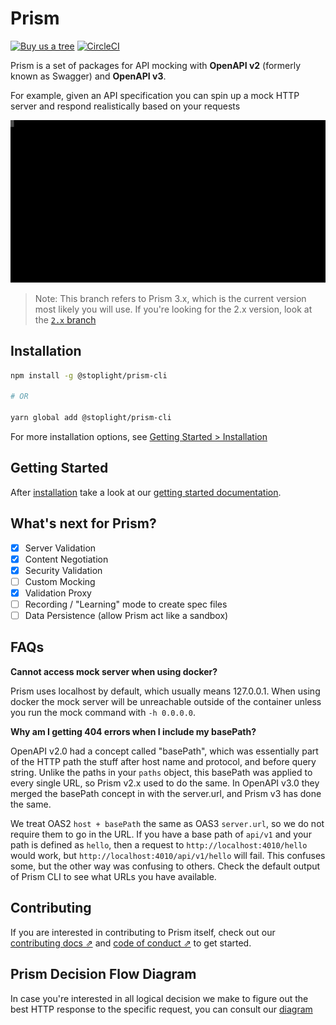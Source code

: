 # Prism

[![Buy us a tree](https://img.shields.io/badge/Buy%20us%20a%20tree-%F0%9F%8C%B3-lightgreen)](https://offset.earth/stoplightinc)
[![CircleCI](https://circleci.com/gh/stoplightio/prism.svg?style=svg)](https://circleci.com/gh/stoplightio/prism)

Prism is a set of packages for API mocking with **OpenAPI v2** (formerly known as Swagger) and **OpenAPI v3**.

For example, given an API specification you can spin up a mock HTTP server and respond realistically based on your requests

![Demo of Prism Mock Server being called with curl from the CLI](./examples/prism-cli.svg)

> Note: This branch refers to Prism 3.x, which is the current version most likely you will use. If you're looking for the 2.x version, look at the [`2.x` branch][2.x]

## Installation

```bash
npm install -g @stoplight/prism-cli

# OR

yarn global add @stoplight/prism-cli
```

For more installation options, see [Getting Started > Installation](https://stoplight.io/p/docs/gh/stoplightio/prism/docs/getting-started/installation.md)

## Getting Started

After [installation](https://stoplight.io/p/docs/gh/stoplightio/prism/docs/getting-started/installation.md) take a look at our [getting started documentation](https://stoplight.io/p/docs/gh/stoplightio/prism/docs/getting-started/concepts.md).

## What's next for Prism?

- [x] Server Validation
- [x] Content Negotiation
- [x] Security Validation
- [ ] Custom Mocking
- [x] Validation Proxy
- [ ] Recording / "Learning" mode to create spec files
- [ ] Data Persistence (allow Prism act like a sandbox)

## FAQs

**Cannot access mock server when using docker?**

Prism uses localhost by default, which usually means 127.0.0.1. When using docker the mock server will
be unreachable outside of the container unless you run the mock command with `-h 0.0.0.0`.

**Why am I getting 404 errors when I include my basePath?**

OpenAPI v2.0 had a concept called "basePath", which was essentially part of the HTTP path the stuff
after host name and protocol, and before query string. Unlike the paths in your `paths` object, this
basePath was applied to every single URL, so Prism v2.x used to do the same. In OpenAPI v3.0 they
merged the basePath concept in with the server.url, and Prism v3 has done the same.

We treat OAS2 `host + basePath` the same as OAS3 `server.url`, so we do not require them to go in
the URL. If you have a base path of `api/v1` and your path is defined as `hello`, then a request to
`http://localhost:4010/hello` would work, but `http://localhost:4010/api/v1/hello` will fail. This
confuses some, but the other way was confusing to others. Check the default output of Prism CLI to
see what URLs you have available.

## Contributing

If you are interested in contributing to Prism itself, check out our [contributing docs ⇗][contributing] and [code of conduct ⇗][code_of_conduct] to get started.

## Prism Decision Flow Diagram

In case you're interested in all logical decision we make to figure out the best HTTP response to the specific request, you can consult our [diagram](./packages/http/docs/images/mock-server-dfd.png)

[code_of_conduct]: CODE_OF_CONDUCT.md
[contributing]: CONTRIBUTING.md
[download-release]: https://github.com/stoplightio/prism/releases/latest
[core]: https://www.npmjs.com/package/@stoplight/prism-core
[http]: https://www.npmjs.com/package/@stoplight/prism-http
[http-server]: https://www.npmjs.com/package/@stoplight/prism-http-server
[cli]: https://www.npmjs.com/package/@stoplight/prism-cli
[cli-docs]: ./docs/cli.md
[2.x]: https://github.com/stoplightio/prism/tree/2.x
[http-docs]: packages/http/README.md
